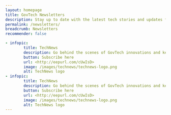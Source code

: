 ```yaml
---
layout: homepage
title: GovTech Newsletters
description: Stay up to date with the latest tech stories and updates from GovTech
permalink: /newsletters/
breadcrumb: Newsletters
recommender: false

- infopic:
        title: TechNews
        description: Go behind the scenes of GovTech innovations and keep up with important tech trends
        button: Subscribe here
        url: <http://eepurl.com/cUwIsD>
        image: /images/technews/technews-logo.png
        alt: TechNews logo
- infopic:
        title: TechNews
        description: Go behind the scenes of GovTech innovations and keep up with important tech trends
        button: Subscribe here
        url: <http://eepurl.com/cUwIsD>
        image: /images/technews/technews-logo.png
        alt: TechNews logo
---
```

